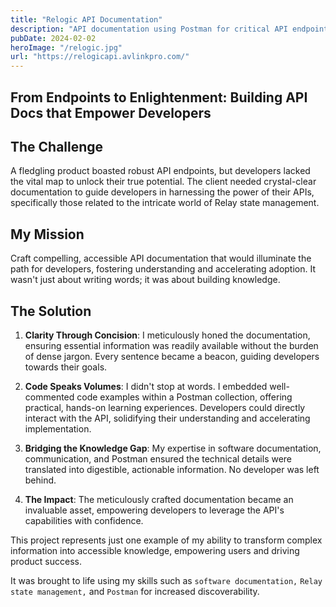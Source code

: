 ```yaml
---
title: "Relogic API Documentation"
description: "API documentation using Postman for critical API endpoints related to Relay state management"
pubDate: 2024-02-02
heroImage: "/relogic.jpg"
url: "https://relogicapi.avlinkpro.com/"
---
```


## From Endpoints to Enlightenment: Building API Docs that Empower Developers

## The Challenge

A fledgling product boasted robust API endpoints, but developers lacked the vital map to unlock their true potential. The client needed crystal-clear documentation to guide developers in harnessing the power of their APIs, specifically those related to the intricate world of Relay state management.

## My Mission

Craft compelling, accessible API documentation that would illuminate the path for developers, fostering understanding and accelerating adoption.
It wasn't just about writing words; it was about building knowledge.

## The Solution

1. **Clarity Through Concision**: I meticulously honed the documentation, ensuring essential information was readily available without the burden of dense jargon. Every sentence became a beacon, guiding developers towards their goals.

2. **Code Speaks Volumes**: I didn't stop at words. I embedded well-commented code examples within a Postman collection, offering practical, hands-on learning experiences. Developers could directly interact with the API, solidifying their understanding and accelerating implementation.

3. **Bridging the Knowledge Gap**: My expertise in software documentation, communication, and Postman ensured the technical details were translated into digestible, actionable information. No developer was left behind.

4. **The Impact**: The meticulously crafted documentation became an invaluable asset, empowering developers to leverage the API's capabilities with confidence.

This project represents just one example of my ability to transform complex information into accessible knowledge, empowering users and driving product success.

It was brought to life using my skills such as `software documentation,` `Relay state management,` and `Postman` for increased discoverability.
